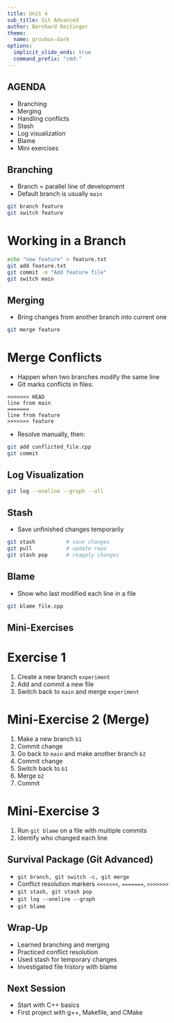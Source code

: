 ```yaml
---
title: Unit 4
sub_title: Git Advanced
author: Bernhard Reitinger
theme:
  name: gruvbox-dark
options:
  implicit_slide_ends: true
  command_prefix: "cmd:"
---
```



AGENDA
---

- Branching
- Merging
- Handling conflicts
- Stash
- Log visualization
- Blame
- Mini exercises

Branching
---

- Branch = parallel line of development
- Default branch is usually `main`

```bash
git branch feature
git switch feature
```

# Working in a Branch

```bash
echo "new feature" > feature.txt
git add feature.txt
git commit -m "Add feature file"
git switch main
```

Merging
---

- Bring changes from another branch into current one

```bash
git merge feature
```

# Merge Conflicts

- Happen when two branches modify the same line
- Git marks conflicts in files:

```
<<<<<<< HEAD
line from main
=======
line from feature
>>>>>>> feature
```

- Resolve manually, then:

```bash
git add conflicted_file.cpp
git commit
```

Log Visualization
---

```bash
git log --oneline --graph --all
```

Stash
---

- Save unfinished changes temporarily

```bash
git stash          # save changes
git pull           # update repo
git stash pop      # reapply changes
```

Blame
---

- Show who last modified each line in a file

```bash
git blame file.cpp
```

Mini-Exercises
---

# Exercise 1

1. Create a new branch `experiment`
2. Add and commit a new file
3. Switch back to `main` and merge `experiment`

# Mini-Exercise 2 (Merge)

1. Make a new branch `b1`
2. Commit change
3. Go back to `main` and make another branch `b2`
4. Commit change
5. Switch back to `b1`
6. Merge `b2`
7. Commit

# Mini-Exercise 3

1. Run `git blame` on a file with multiple commits
2. Identify who changed each line

Survival Package (Git Advanced)
---

- `git branch, git switch -c, git merge`
- Conflict resolution markers `<<<<<<<`, `=======`, `>>>>>>>`
- `git stash, git stash pop`
- `git log --oneline --graph`
- `git blame`

Wrap-Up
---

- Learned branching and merging
- Practiced conflict resolution
- Used stash for temporary changes
- Investigated file history with blame

Next Session
---

- Start with C++ basics
- First project with g++, Makefile, and CMake
